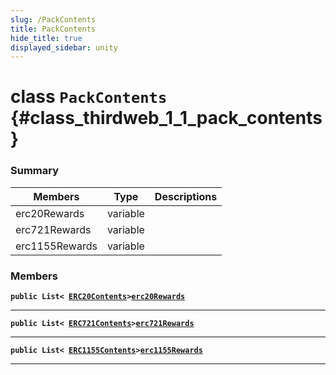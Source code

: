 ```yaml
---
slug: /PackContents
title: PackContents
hide_title: true
displayed_sidebar: unity
---
```


# class `PackContents` {#class_thirdweb_1_1_pack_contents}

### Summary

| Members        | Type     | Descriptions |
| -------------- | -------- | ------------ |
| erc20Rewards   | variable |              |
| erc721Rewards  | variable |              |
| erc1155Rewards | variable |              |

### Members

**`public List< `[`ERC20Contents`](docs/unity/ERC20Contents.md#class_thirdweb_1_1_e_r_c20_contents)`>`[`erc20Rewards`](#class_thirdweb_1_1_pack_contents_1a4bf6e325748b155a1dc383aa4206e7b3)**

---

**`public List< `[`ERC721Contents`](docs/unity/ERC721Contents.md#class_thirdweb_1_1_e_r_c721_contents)`>`[`erc721Rewards`](#class_thirdweb_1_1_pack_contents_1a86580d5381002ff206085ab66c729e6a)**

---

**`public List< `[`ERC1155Contents`](docs/unity/ERC1155Contents.md#class_thirdweb_1_1_e_r_c1155_contents)`>`[`erc1155Rewards`](#class_thirdweb_1_1_pack_contents_1aa8ed7589fb104747dcd1475340fee713)**

---